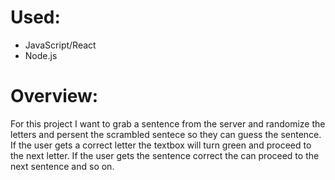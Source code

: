 # Used:
<ul>
  <li>
    JavaScript/React
  </li>
  <li>
    Node.js
  </li>
</ul>


# Overview:
For this project I want to grab a sentence from the server and randomize the letters and persent the scrambled sentece so they can guess the sentence. If the user gets a correct letter the textbox will turn green and proceed to the next letter. If the user gets the sentence correct the can proceed to the next sentence and so on. 
